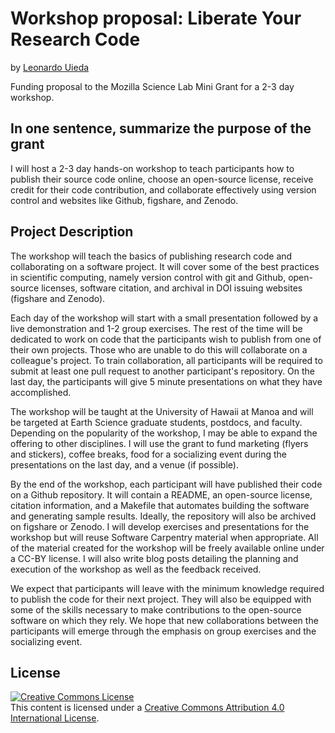 # Workshop proposal: Liberate Your Research Code

by [Leonardo Uieda](http://www.leouieda.com)

Funding proposal to the Mozilla Science Lab Mini Grant for a 2-3 day workshop.


## In one sentence, summarize the purpose of the grant

I will host a 2-3 day hands-on workshop to teach participants how to publish
their source code online, choose an open-source license, receive credit for
their code contribution, and collaborate effectively using version control
and websites like Github, figshare, and Zenodo.


## Project Description

The workshop will teach the basics of publishing research code and
collaborating on a software project.
It will cover some of the best practices in scientific computing,
namely version control with git and Github,
open-source licenses,
software citation,
and archival in DOI issuing websites (figshare and Zenodo).

Each day of the workshop will start with a small presentation followed by a
live demonstration and 1-2 group exercises.
The rest of the time will be dedicated to work on code that the participants
wish to publish from one of their own projects.
Those who are unable to do this will collaborate on a colleague's
project.
To train collaboration, all participants will be required to submit at least
one pull request to another participant's repository.
On the last day, the participants will give 5 minute presentations on what they
have accomplished.

The workshop will be taught at the University of Hawaii at Manoa and will be
targeted at Earth Science graduate students, postdocs, and faculty.
Depending on the popularity of the workshop, I may be able to expand the
offering to other disciplines.
I will use the grant to fund marketing (flyers and stickers), coffee
breaks, food for a socializing event during the presentations on the last day,
and a venue (if possible).

By the end of the workshop, each participant will have published their code on
a Github repository.
It will contain a README, an open-source license, citation information, and a
Makefile that automates building the software and generating sample results.
Ideally, the repository will also be archived on figshare or Zenodo.
I will develop exercises and presentations for the workshop but will
reuse Software Carpentry material when appropriate.
All of the material created for the workshop will be freely available online
under a CC-BY license.
I will also write blog posts detailing the planning and execution of the
workshop as well as the feedback received.

We expect that participants will leave with the minimum knowledge required to
publish the code for their next project.
They will also be equipped with some of the skills necessary to make
contributions to the open-source software on which they rely.
We hope that new collaborations between the participants will emerge through
the emphasis on group exercises and the socializing event.


## License

<a rel="license" href="http://creativecommons.org/licenses/by/4.0/"><img
alt="Creative Commons License" style="border-width:0"
src="https://i.creativecommons.org/l/by/4.0/88x31.png" /></a><br>
This content is licensed under a <a rel="license"
href="http://creativecommons.org/licenses/by/4.0/">Creative Commons Attribution
4.0 International License</a>.


